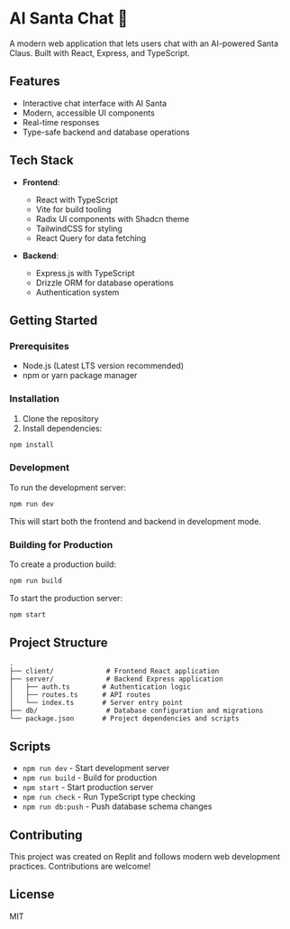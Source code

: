 # AI Santa Chat 🎅

A modern web application that lets users chat with an AI-powered Santa Claus. Built with React, Express, and TypeScript.

## Features

- Interactive chat interface with AI Santa
- Modern, accessible UI components
- Real-time responses
- Type-safe backend and database operations

## Tech Stack

- **Frontend**:
  - React with TypeScript
  - Vite for build tooling
  - Radix UI components with Shadcn theme
  - TailwindCSS for styling
  - React Query for data fetching

- **Backend**:
  - Express.js with TypeScript
  - Drizzle ORM for database operations
  - Authentication system

## Getting Started

### Prerequisites

- Node.js (Latest LTS version recommended)
- npm or yarn package manager

### Installation

1. Clone the repository
2. Install dependencies:
```bash
npm install
```

### Development

To run the development server:
```bash
npm run dev
```

This will start both the frontend and backend in development mode.

### Building for Production

To create a production build:
```bash
npm run build
```

To start the production server:
```bash
npm start
```

## Project Structure

```
.
├── client/             # Frontend React application
├── server/             # Backend Express application
│   ├── auth.ts        # Authentication logic
│   ├── routes.ts      # API routes
│   └── index.ts       # Server entry point
├── db/                 # Database configuration and migrations
└── package.json       # Project dependencies and scripts
```

## Scripts

- `npm run dev` - Start development server
- `npm run build` - Build for production
- `npm start` - Start production server
- `npm run check` - Run TypeScript type checking
- `npm run db:push` - Push database schema changes

## Contributing

This project was created on Replit and follows modern web development practices. Contributions are welcome!

## License

MIT

